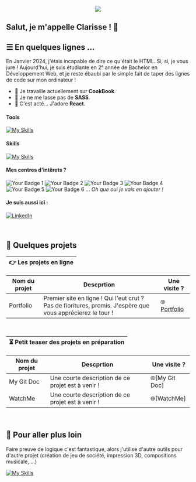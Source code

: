 <div align = "center">
    <img src=./bannière.png/>
</div>

## Salut, je m'appelle Clarisse ! 👋

## ☰ En quelques lignes ...

En Janvier 2024, j'étais incapable de dire ce qu'était le HTML. Si, si, je vous jure ! 
Aujourd'hui, je suis étudiante en 2ᵉ année de Bachelor en Développement Web, et je reste ébaubi par le simple fait de taper des lignes de code sur mon ordinateur !

- 🔭 Je travaille actuellement sur <b>CookBook</b>.
- 🌱 Je ne me lasse pas de <b>SASS</b>.
- 🚀 C'est acté... J'adore <b>React</b>.

#### Tools

[![My Skills](https://skillicons.dev/icons?i=apple,windows,figma,notion,postman,github,git,obsidian)](https://skillicons.dev)

#### Skills

[![My Skills](https://skillicons.dev/icons?i=html,css,js,php,mysql,nodejs,react,sass,bootstrap)](https://skillicons.dev)

#### Mes centres d'intêrets ?
![Your Badge 1](https://img.shields.io/badge/Doctor_Who-blue)
![Your Badge 2](https://img.shields.io/badge/Musique-white)
![Your Badge 3](https://img.shields.io/badge/Informatique-green)
![Your Badge 4](https://img.shields.io/badge/Couleurs-gray)
![Your Badge 5](https://img.shields.io/badge/Jeux_de_société-yellow)
![Your Badge 6](https://img.shields.io/badge/Classements-black)
...
<i>Oh que oui je vais en ajouter !</i>

#### Je suis aussi ici :
[![LinkedIn](https://skillicons.dev/icons?i=linkedin)](https://www.linkedin.com/in/clarisse-lebaut/)

<br>

## 📝 Quelques projets

| 👉 Les projets en ligne |
| - |

| Nom du projet | Descprtion | Une visite ? |
| - | - | - |
| Portfolio | Premier site en ligne ! Qui l'eut crut ? Pas de fioritures, promis. J'espère que vous apprécierez le tour ! | 🌐[Portfolio](https://clarisse-le-baut.students-laplateforme.io/portfolio/index.html) |

<br>

| ⏳ Petit teaser des projets en préparation |
| - |

| Nom du projet | Descprtion | Une visite ? |
| - | - | - |
| My Git Doc | Une courte description de ce projet est à venir ! | 🌐[My Git Doc] |
| WatchMe | Une courte description de ce projet est à venir ! | 🌐[WatchMe] |

<br>

## 🚀 Pour aller plus loin 

Faire preuve de logique c'est fantastique, alors j'utilise d'autre outils pour d'autre projet (création de jeu de société, impression 3D, compositions musicale, ...)

[![My Skills](https://skillicons.dev/icons?i=ableton,au,ai,ps,pr,py)](https://skillicons.dev)
